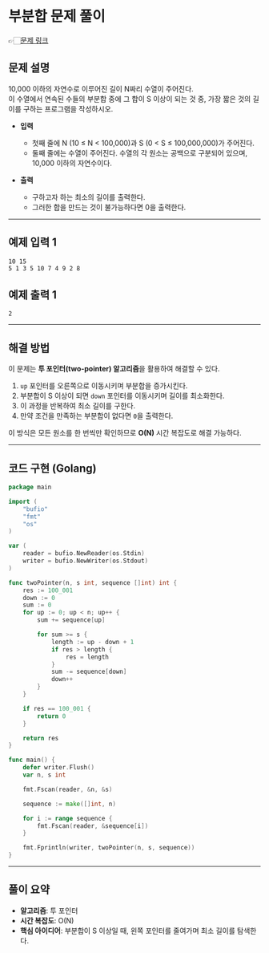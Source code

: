 # 부분합 문제 풀이
👉🏻[문제 링크](https://www.acmicpc.net/problem/1806)

## 문제 설명

10,000 이하의 자연수로 이루어진 길이 N짜리 수열이 주어진다.  
이 수열에서 연속된 수들의 부분합 중에 그 합이 S 이상이 되는 것 중, 가장 짧은 것의 길이를 구하는 프로그램을 작성하시오.

- **입력**
  - 첫째 줄에 N (10 ≤ N < 100,000)과 S (0 < S ≤ 100,000,000)가 주어진다.
  - 둘째 줄에는 수열이 주어진다. 수열의 각 원소는 공백으로 구분되어 있으며, 10,000 이하의 자연수이다.

- **출력**
  - 구하고자 하는 최소의 길이를 출력한다.
  - 그러한 합을 만드는 것이 불가능하다면 0을 출력한다.

---

## 예제 입력 1
```
10 15
5 1 3 5 10 7 4 9 2 8
```

## 예제 출력 1
```
2
```

---

## 해결 방법

이 문제는 **투 포인터(two-pointer) 알고리즘**을 활용하여 해결할 수 있다.

1. `up` 포인터를 오른쪽으로 이동시키며 부분합을 증가시킨다.
2. 부분합이 S 이상이 되면 `down` 포인터를 이동시키며 길이를 최소화한다.
3. 이 과정을 반복하여 최소 길이를 구한다.
4. 만약 조건을 만족하는 부분합이 없다면 `0`을 출력한다.

이 방식은 모든 원소를 한 번씩만 확인하므로 **O(N)** 시간 복잡도로 해결 가능하다.

---

## 코드 구현 (Golang)

```go
package main

import (
    "bufio"
    "fmt"
    "os"
)

var (
    reader = bufio.NewReader(os.Stdin)
    writer = bufio.NewWriter(os.Stdout)
)

func twoPointer(n, s int, sequence []int) int {
    res := 100_001
    down := 0
    sum := 0
    for up := 0; up < n; up++ {
        sum += sequence[up]

        for sum >= s {
            length := up - down + 1
            if res > length {
                res = length
            }
            sum -= sequence[down]
            down++
        }
    }

    if res == 100_001 {
        return 0
    }

    return res
}

func main() {
    defer writer.Flush()
    var n, s int

    fmt.Fscan(reader, &n, &s)

    sequence := make([]int, n)

    for i := range sequence {
        fmt.Fscan(reader, &sequence[i])
    }

    fmt.Fprintln(writer, twoPointer(n, s, sequence))
}
```

---

## 풀이 요약

- **알고리즘**: 투 포인터
- **시간 복잡도**: O(N)
- **핵심 아이디어**: 부분합이 S 이상일 때, 왼쪽 포인터를 줄여가며 최소 길이를 탐색한다.

